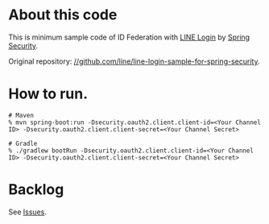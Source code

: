 # About this code
This is minimum sample code of ID Federation with [LINE Login](https://business.line.me/services/login) by [Spring Security](https://projects.spring.io/spring-security/).

Original repository: [//github.com/line/line-login-sample-for-spring-security](https://github.com/line/line-login-sample-for-spring-security).

# How to run.

```
# Maven
% mvn spring-boot:run -Dsecurity.oauth2.client.client-id=<Your Channel ID> -Dsecurity.oauth2.client.client-secret=<Your Channel Secret>
  
# Gradle
% ./gradlew bootRun -Dsecurity.oauth2.client.client-id=<Your Channel ID> -Dsecurity.oauth2.client.client-secret=<Your Channel Secret>
```

# Backlog
See [Issues](https://github.com/line/line-login-sample-for-spring-security/issues).

